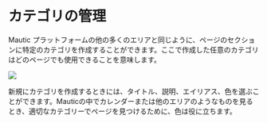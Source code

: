 # カテゴリの管理

Mautic プラットフォームの他の多くのエリアと同じように、ページのセクションに特定のカテゴリを作成することができます。ここで作成した任意のカテゴリはどのページでも使用できることを意味します。

![](/pages/media/add-new-category.jpg)

新規にカテゴリを作成するときには、タイトル、説明、エイリアス、色を選ぶことができます。Mauticの中でカレンダーまたは他のエリアのようなものを見るとき、適切なカテゴリーでページを見つけるために、色は役に立ちます。
